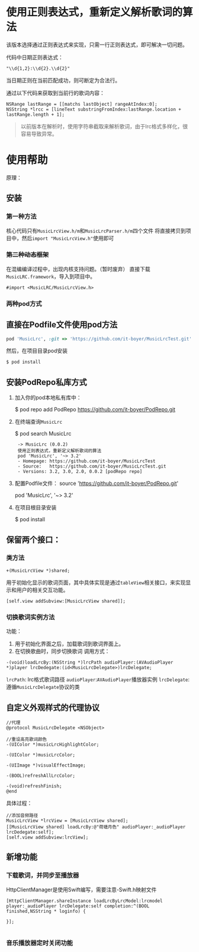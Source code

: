# 使用正则表达式，重新定义解析歌词的算法

该版本选择通过正则表达式来实现，只需一行正则表达式，即可解决一切问题。

代码中日期正则表达式：
```
"\\d{1,2}:\\d{2}.\\d{2}"
```
当日期正则在当前匹配成功，则可断定为合法行。

通过以下代码来获取到当前行的歌词内容：
```
NSRange lastRange = [[matchs lastObject] rangeAtIndex:0];
NSString *lrcc = [lineText substringFromIndex:lastRange.location + lastRange.length + 1];
```
> 以前版本在解析时，使用字符串截取来解析歌词，由于lrc格式多样化，很容易导致异常。

# 使用帮助
原理：
<!--![](LrcTest/daotuu.jpg)-->

## 安装

### 第一种方法
核心代码只有`MusicLrcView.h/m`和`MusicLrcParser.h/m`四个文件
将直接拷贝到项目中，然后`import "MusicLrcView.h"`使用即可

### ~~第二种动态框架~~
在混编编译过程中，出现内核支持问题。（暂时废弃）
直接下载`MusicLRC.framework`，导入到项目中。
```
#import <MusicLRC/MusicLrcView.h>
```

### 两种pod方式 

直接在Podfile文件使用pod方法
---
```ruby
pod 'MusicLrc', :git => 'https://github.com/it-boyer/MusicLrcTest.git'
```
然后，在项目目录pod安装
```ruby 
$ pod install
```

安装PodRepo私库方式
---
1. 加入你的pod本地私有库中：

    $ pod repo add PodRepo https://github.com/it-boyer/PodRepo.git
2. 在终端查询`MusicLrc`

    $ pod search MusicLrc

        -> MusicLrc (0.0.2)
        使用正则表达式，重新定义解析歌词的算法
        pod 'MusicLrc', '~> 3.2'
        - Homepage: https://github.com/it-boyer/MusicLrcTest
        - Source:   https://github.com/it-boyer/MusicLrcTest.git
        - Versions: 3.2, 3.0, 2.0, 0.0.2 [podRepo repo]
3. 配置Podfile文件：
    source 'https://github.com/it-boyer/PodRepo.git'
    
    pod 'MusicLrc', '~> 3.2'
4. 在项目根目录安装

    $ pod install

## 保留两个接口：
### 类方法
```objc
+(MusicLrcView *)shared;
```
用于初始化显示的歌词页面，其中具体实现是通过`tableView`相关接口，来实现显示和用户的相关交互功能。
```objc
[self.view addSubview:[MusicLrcView shared]];
```
### 切换歌词实例方法
功能：
1. 用于初始化界面之后，加载歌词到歌词界面上。
2. 在切换歌曲时，同步切换歌词
调用方式：
```objc
-(void)loadLrcBy:(NSString *)lrcPath audioPlayer:(AVAudioPlayer *)player lrcDedegate:(id<MusicLrcDelegate>)lrcDelegate;
```
`lrcPath`: lrc格式歌词路径
`audioPlayer`:`AVAudioPlayer`播放器实例
`lrcDelegate`:遵循`MusicLrcDelegate`协议的类
## 自定义外观样式的代理协议
```objc
//代理
@protocol MusicLrcDelegate <NSObject>

//重设高亮歌词颜色
-(UIColor *)musicLrcHighlightColor;

-(UIColor *)musicLrcColor;

-(UIImage *)visualEffectImage;

-(BOOL)refreshAllLrcColor;

-(void)refreshFinish;
@end
```

具体过程：
```objc
//添加音频路径
MusicLrcView *lrcView = [MusicLrcView shared];
[[MusicLrcView shared] loadLrcBy:@"荷塘月色" audioPlayer:_audioPlayer lrcDedegate:self];
[self.view addSubview:lrcView];

```
## 新增功能

### 下载歌词，并同步至播放器
HttpClientManager是使用Swift编写，需要注意-Swift.h映射文件
```objc
[HttpClientManager.shareInstance loadLrcByLrcModel:lrcmodel player:_audioPlayer lrcDelegate:self completion:^(BOOL finished,NSString * loginfo) {
    
}];
```

```swift


```
### 音乐播放器定时关闭功能


